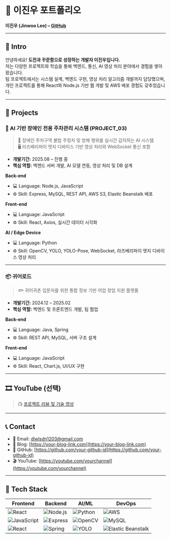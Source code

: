 # 📜 이진우 포트폴리오
**이진우 (Jinwoo Lee) – [GitHub](https://github.com/broleelory)**

---

## 👋 Intro
안녕하세요! **도전과 꾸준함으로 성장하는 개발자 이진우입니다.**  
저는 다양한 프로젝트와 학습을 통해 백엔드, 통신, AI 영상 처리 분야에서 경험을 쌓아왔습니다.  
팀 프로젝트에서는 시스템 설계, 백엔드 구현, 영상 처리 알고리즘 개발까지 담당했으며,  
개인 프로젝트를 통해 React와 Node.js 기반 웹 개발 및 AWS 배포 경험도 갖추었습니다.  

---

## 📝 Projects

### 🧭 AI 기반 장애인 전용 주차관리 시스템 (PROJECT_03)
> 🚗 장애인 주차구역 불법 주정차 및 방해 행위를 실시간 감지하는 AI 시스템  
> 🖥 라즈베리파이 엣지 디바이스 기반 영상 처리와 WebSocket 통신 포함

- **개발기간:** 2025.08 – 진행 중  
- **핵심 역할:** 백엔드 서버 개발, AI 모델 연동, 영상 처리 및 DB 설계

**Back-end**  
- 💻 Language: Node.js, JavaScript  
- ⚙️ Skill: Express, MySQL, REST API, AWS S3, Elastic Beanstalk 배포  

**Front-end**  
- 💻 Language: JavaScript  
- ⚙️ Skill: React, Axios, 실시간 데이터 시각화  

**AI / Edge Device**  
- 💻 Language: Python  
- ⚙️ Skill: OpenCV, YOLO, YOLO-Pose, WebSocket, 라즈베리파이 엣지 디바이스 영상 처리  

---

### 📦 귀어로드
> 🐟 귀어귀촌 입문자를 위한 통합 정보 기반 어업 창업 지원 플랫폼

- **개발기간:** 2024.12 – 2025.02  
- **핵심 역할:** 백엔드 및 프론트엔드 개발, 팀 협업

**Back-end**  
- 💻 Language: Java, Spring  
- ⚙️ Skill: REST API, MySQL, 서버 구조 설계  

**Front-end**  
- 💻 Language: JavaScript  
- ⚙️ Skill: React, Chart.js, UI/UX 구현  

---

## 🎞 YouTube (선택)
> 📺 [프로젝트 리뷰 및 기술 영상](https://youtu.be/VDcK_WgnY1Q?si=tgBhnAjhNwI81Ky3)  

---

## 📞 Contact
- 📧 Email: [dlwlsdn1203@gmail.com](mailto:dlwlsdn1203@gmail.com)  
- 📝 Blog: [https://your-blog-link.com](https://your-blog-link.com)  
- 🐙 GitHub: [https://github.com/your-github-id](https://github.com/your-github-id)  
- 🎬 YouTube: [https://youtube.com/yourchannel](https://youtube.com/yourchannel)  

---

## 🚀 Tech Stack

| Frontend | Backend | AI/ML | DevOps |
| -------- | ------- | ------ | ------ |
| ![React](https://img.shields.io/badge/React-61DAFB?style=for-the-badge&logo=react&logoColor=black) | ![Node.js](https://img.shields.io/badge/Node.js-339933?style=for-the-badge&logo=node.js&logoColor=white) | ![Python](https://img.shields.io/badge/Python-3776AB?style=for-the-badge&logo=python&logoColor=white) | ![AWS](https://img.shields.io/badge/AWS-232F3E?style=for-the-badge&logo=amazon-aws&logoColor=white) |
| ![JavaScript](https://img.shields.io/badge/JavaScript-F7DF1E?style=for-the-badge&logo=javascript&logoColor=black) | ![Express](https://img.shields.io/badge/Express-000000?style=for-the-badge&logo=express&logoColor=white) | ![OpenCV](https://img.shields.io/badge/OpenCV-5C3EE8?style=for-the-badge&logo=opencv&logoColor=white) | ![MySQL](https://img.shields.io/badge/MySQL-4479A1?style=for-the-badge&logo=mysql&logoColor=white) |
| ![React](https://img.shields.io/badge/React-61DAFB?style=for-the-badge&logo=react&logoColor=black) | ![Spring](https://img.shields.io/badge/Spring-6DB33F?style=for-the-badge&logo=spring&logoColor=white) | ![YOLO](https://img.shields.io/badge/YOLO-FF6600?style=for-the-badge&logo=data:image/png;base64,iVBORw0KGgoAAAANSUhEUgAAAAUA) | ![Elastic Beanstalk](https://img.shields.io/badge/Elastic_Beanstalk-232F3E?style=for-the-badge&logo=amazon-aws&logoColor=white) |

